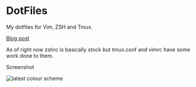 # DotFiles

My dotfiles for Vim, ZSH and Tmux.

[Blog post](http://www.jordanmmckinney.com/zshvimtmux/)

As of right now zshrc is basically stock but tmux.conf and vimrc have some work done to them.

Screenshot

![latest colour scheme](http://www.jordanmmckinney.com/images/vimtmux.png)

